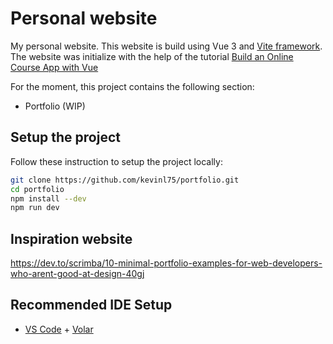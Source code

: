 # Personal website

My personal website. This website is build using Vue 3 and [Vite framework](https://vitejs.dev/guide/#scaffolding-your-first-vite-project).
The website was initialize with the help of the tutorial [Build an Online Course App with Vue](https://vuejsdevelopers.com/2022/04/13/online-course-vue/)

For the moment, this project contains the following section:
- Portfolio (WIP)

## Setup the project

Follow these instruction to setup the project locally:
```bash
git clone https://github.com/kevinl75/portfolio.git
cd portfolio
npm install --dev
npm run dev
```

## Inspiration website

https://dev.to/scrimba/10-minimal-portfolio-examples-for-web-developers-who-arent-good-at-design-40gj

## Recommended IDE Setup

- [VS Code](https://code.visualstudio.com/) + [Volar](https://marketplace.visualstudio.com/items?itemName=Vue.volar)
